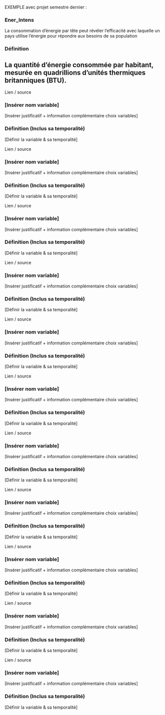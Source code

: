 EXEMPLE avec projet semestre dernier :
### Ener_Intens
 La consommation d’énergie par tête peut révéler l’efficacité avec laquelle un pays utilise l’énergie pour répondre aux besoins de sa population
### Définition 
 La quantité d’énergie consommée par habitant, mesurée en quadrillions d’unités thermiques britanniques (BTU).
-----------------------------------------------------------------------------------------------------------------------------------------------------
Lien / source
### [Insérer nom variable]
[Insérer justificatif + information complémentaire choix variables]
### Définition (Inclus sa temporalité)
[Définir la variable & sa temporalité]

Lien / source
### [Insérer nom variable]
[Insérer justificatif + information complémentaire choix variables]
### Définition (Inclus sa temporalité)
[Définir la variable & sa temporalité]

Lien / source
### [Insérer nom variable]
[Insérer justificatif + information complémentaire choix variables]
### Définition (Inclus sa temporalité)
[Définir la variable & sa temporalité]

Lien / source
### [Insérer nom variable]
[Insérer justificatif + information complémentaire choix variables]
### Définition (Inclus sa temporalité)
[Définir la variable & sa temporalité]

Lien / source
### [Insérer nom variable]
[Insérer justificatif + information complémentaire choix variables]
### Définition (Inclus sa temporalité)
[Définir la variable & sa temporalité]

Lien / source
### [Insérer nom variable]
[Insérer justificatif + information complémentaire choix variables]
### Définition (Inclus sa temporalité)
[Définir la variable & sa temporalité]

Lien / source
### [Insérer nom variable]
[Insérer justificatif + information complémentaire choix variables]
### Définition (Inclus sa temporalité)
[Définir la variable & sa temporalité]

Lien / source
### [Insérer nom variable]
[Insérer justificatif + information complémentaire choix variables]
### Définition (Inclus sa temporalité)
[Définir la variable & sa temporalité]

Lien / source
### [Insérer nom variable]
[Insérer justificatif + information complémentaire choix variables]
### Définition (Inclus sa temporalité)
[Définir la variable & sa temporalité]

Lien / source
### [Insérer nom variable]
[Insérer justificatif + information complémentaire choix variables]
### Définition (Inclus sa temporalité)
[Définir la variable & sa temporalité]

Lien / source
### [Insérer nom variable]
[Insérer justificatif + information complémentaire choix variables]
### Définition (Inclus sa temporalité)
[Définir la variable & sa temporalité]

